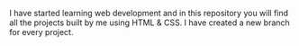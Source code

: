 I have started learning web development and in this repository you will find all the projects built by me using HTML & CSS. I have created a new branch for every project.
